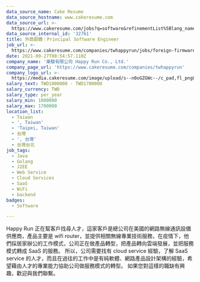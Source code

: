 ```yaml
---
data_source_name: Cake Resume
data_source_hostname: www.cakeresume.com
data_source_url: >-
  https://www.cakeresume.com/jobs?q=software&refinementList%5Blang_name%5D%5B0%5D=English&refinementList%5Bsalary_type%5D=per_year&range%5Bsalary_range%5D%5Bmin%5D=1000000&page=2
data_source_internal_id: '32761'
title: 外商韌體｜Principal Software Engineer
job_url: >-
  https://www.cakeresume.com/companies/twhappyrun/jobs/foreign-firmware-principal-software-engineer
date: 2021-09-27T08:54:57.110Z
company_name: '樂駿有限公司 Happy Run Co., Ltd.'
company_page_url: 'https://www.cakeresume.com/companies/twhappyrun'
company_logo_url: >-
  https://media.cakeresume.com/image/upload/s--n0oGZGWc--/c_pad,fl_png8,h_200,w_200/v1631847479/jz5rggn43elawzkd9ff7.png
salary_text: TWD1000000 - TWD1700000
salary_currency: TWD
salary_type: per_year
salary_min: 1000000
salary_max: 1700000
location_list:
  - Taiwan
  - ', Taiwan'
  - 'Taipei, Taiwan'
  - 台灣
  - ', 台灣'
  - 台灣台北
job_tags:
  - Java
  - Golang
  - J2EE
  - Web Service
  - Cloud Services
  - SaaS
  - WiFi
  - backend
badges:
  - Software

---
```


Happy Run 正在幫客戶找尋人才，這家客戶是總公司在美國的網路無線通訊設備供應商，產品主要是 wifi router，並提供相關無線專業技術服務，在疫情下，他們採居家辦公的工作模式，公司正在做產品轉型，把產品轉向雲端發展，並把服務模式轉成 SaaS 的服務。 所以，公司需要找有 cloud service 經驗，了解 SaaS service 的人才，而且在過往的工作中是有純軟體、網路產品設計架構的經驗，希望藉由人才的專業能力協助公司做服務模式的轉型。 如果您對這樣的職缺有興趣，歡迎與我們聯繫。